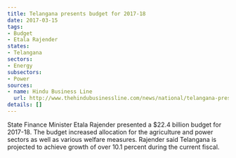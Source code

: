 ```yaml
---
title: Telangana presents budget for 2017-18
date: 2017-03-15
tags:
- Budget
- Etala Rajender
states:
- Telangana
sectors:
- Energy
subsectors:
- Power
sources:
- name: Hindu Business Line
  url: http://www.thehindubusinessline.com/news/national/telangana-presents-rs-149-lakh-crore-budget-for-201718/article9581996.ece
details: []
---
```


State Finance Minister Etala Rajender presented a $22.4 billion budget for 2017-18. The budget increased allocation for the agriculture and power sectors as well as various welfare measures. Rajender said Telangana is projected to achieve growth of over 10.1 percent during the current fiscal.
